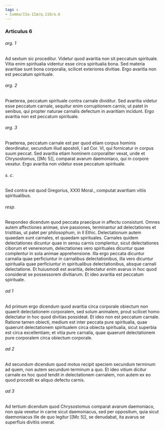 ```yaml
---
tags : 
- Summa/IIa-IIæ/q.118/a.6
---
```


### Articulus 6

###### arg. 1
Ad sextum sic proceditur. Videtur quod avaritia non sit peccatum spirituale. Vitia enim spiritualia videntur esse circa spiritualia bona. Sed materia avaritiae sunt bona corporalia, scilicet exteriores divitiae. Ergo avaritia non est peccatum spirituale.

###### arg. 2
Praeterea, peccatum spirituale contra carnale dividitur. Sed avaritia videtur esse peccatum carnale, sequitur enim corruptionem carnis; ut patet in senibus, qui propter naturae carnalis defectum in avaritiam incidunt. Ergo avaritia non est peccatum spirituale.

###### arg. 3
Praeterea, peccatum carnale est per quod etiam corpus hominis deordinatur, secundum illud apostoli, I ad Cor. VI, qui fornicatur in corpus suum peccat. Sed avaritia etiam hominem corporaliter vexat, unde et Chrysostomus, [[Mc 5]], comparat avarum daemoniaco, qui in corpore vexatur. Ergo avaritia non videtur esse peccatum spirituale.

###### s. c.
Sed contra est quod Gregorius, XXXI Moral., computat avaritiam vitiis spiritualibus.

###### resp.
Respondeo dicendum quod peccata praecipue in affectu consistunt. Omnes autem affectiones animae, sive passiones, terminantur ad delectationes et tristitias, ut patet per philosophum, in II Ethic. Delectationum autem quaedam sunt carnales, et quaedam spirituales. Carnales quidem delectationes dicuntur quae in sensu carnis complentur, sicut delectationes ciborum et venereorum, delectationes vero spirituales dicuntur quae complentur in sola animae apprehensione. Illa ergo peccata dicuntur carnalia quae perficiuntur in carnalibus delectationibus, illa vero dicuntur spiritualia quae perficiuntur in spiritualibus delectationibus, absque carnali delectatione. Et huiusmodi est avaritia, delectatur enim avarus in hoc quod considerat se possessorem divitiarum. Et ideo avaritia est peccatum spirituale.

###### ad 1
Ad primum ergo dicendum quod avaritia circa corporale obiectum non quaerit delectationem corporalem, sed solum animalem, prout scilicet homo delectatur in hoc quod divitias possideat. Et ideo non est peccatum carnale. Ratione tamen obiecti, medium est inter peccata pure spiritualia, quae quaerunt delectationem spiritualem circa obiecta spiritualia, sicut superbia est circa excellentiam; et vitia pure carnalia, quae quaerunt delectationem pure corporalem circa obiectum corporale.

###### ad 2
Ad secundum dicendum quod motus recipit speciem secundum terminum ad quem, non autem secundum terminum a quo. Et ideo vitium dicitur carnale ex hoc quod tendit in delectationem carnalem, non autem ex eo quod procedit ex aliquo defectu carnis.

###### ad 3
Ad tertium dicendum quod Chrysostomus comparat avarum daemoniaco, non quia vexetur in carne sicut daemoniacus, sed per oppositum, quia sicut daemoniacus ille de quo legitur [[Mc 5]], se denudabat, ita avarus se superfluis divitiis onerat.

